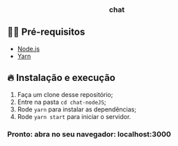 
<h3 align="center">
  chat
</h3>



## ✋🏻 Pré-requisitos

- [Node.js](https://nodejs.org/en/)
- [Yarn](https://yarnpkg.com/pt-BR/docs/install)

## 🔥 Instalação e execução

1. Faça um clone desse repositório;
2. Entre na pasta `cd chat-nodeJS`;
3. Rode `yarn` para instalar as dependências;
4. Rode `yarn start` para iniciar o servidor.

### Pronto: abra no seu navegador: localhost:3000 


